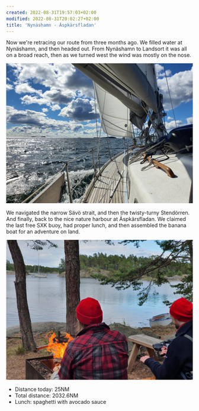 ```yaml
---
created: 2022-08-31T19:57:03+02:00
modified: 2022-08-31T20:02:27+02:00
title: 'Nynäshamn - Äspkärsfladan'
---
```


Now we're retracing our route from three months ago. We filled water at Nynäshamn, and then headed out. From Nynäshamn to Landsort it was all on a broad reach, then as we turned west the wind was mostly on the nose.

![Image](../2022/a334bc252cec49e96c07e9a390950287.jpg) 

We navigated the narrow Sävö strait, and then the twisty-turny Stendörren. And finally, back to the nice nature harbour at Äspkärsfladan. We claimed the last free SXK buoy, had proper lunch, and then assembled the banana boat for an adventure on land.

![Image](../2022/b48b81fc8559df67d0a95beb27214550.jpg) 

* Distance today: 25NM
* Total distance: 2032.6NM
* Lunch: spaghetti with avocado sauce
